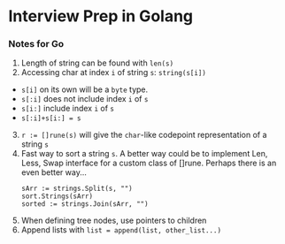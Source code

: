 # Interview Prep in Golang

### Notes for Go

1. Length of string can be found with `len(s)`
2. Accessing char at index `i` of string `s`: `string(s[i])`
  * `s[i]` on its own will be a `byte` type.
  * `s[:i]` does not include index `i` of `s`
  * `s[i:]` include index `i` of `s`
  * `s[:i]+s[i:] = s`
3. `r := []rune(s)` will give the `char`-like codepoint representation of a string `s`
4. Fast way to sort a string `s`. A better way could be to implement Len, Less, Swap interface
   for a custom class of []rune. Perhaps there is an even better way...
   ```golang
   sArr := strings.Split(s, "")
   sort.Strings(sArr)
   sorted := strings.Join(sArr, "")
   ```
5. When defining tree nodes, use pointers to children
6. Append lists with `list = append(list, other_list...)`